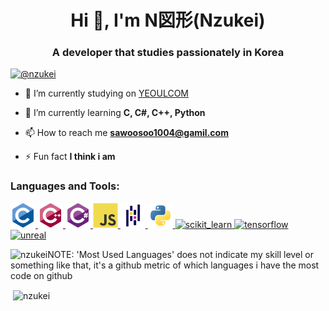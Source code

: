 <h1 align="center">Hi 👋, I'm N図形(Nzukei)</h1>
<h3 align="center">A developer that studies passionately in Korea</h3>

<p align="left"> <a href="https://twitter.com/@nzukei" target="blank"><img src="https://img.shields.io/twitter/follow/@nzukei?logo=twitter&style=for-the-badge" alt="@nzukei" /></a> </p>

- 🔭 I’m currently studying on [YEOULCOM](https://sites.google.com/view/yeoulcom)

- 🌱 I’m currently learning **C, C#, C++, Python**

- 📫 How to reach me **sawoosoo1004@gamil.com**

- ⚡ Fun fact **I think i am**


<h3 align="left">Languages and Tools:</h3>
<p align="left"> <a href="https://www.cprogramming.com/" target="_blank" rel="noreferrer"> <img src="https://raw.githubusercontent.com/devicons/devicon/master/icons/c/c-original.svg" alt="c" width="40" height="40"/> </a> <a href="https://www.w3schools.com/cpp/" target="_blank" rel="noreferrer"> <img src="https://raw.githubusercontent.com/devicons/devicon/master/icons/cplusplus/cplusplus-original.svg" alt="cplusplus" width="40" height="40"/> </a> <a href="https://www.w3schools.com/cs/" target="_blank" rel="noreferrer"> <img src="https://raw.githubusercontent.com/devicons/devicon/master/icons/csharp/csharp-original.svg" alt="csharp" width="40" height="40"/> </a> <a href="https://developer.mozilla.org/en-US/docs/Web/JavaScript" target="_blank" rel="noreferrer"> <img src="https://raw.githubusercontent.com/devicons/devicon/master/icons/javascript/javascript-original.svg" alt="javascript" width="40" height="40"/> </a> <a href="https://pandas.pydata.org/" target="_blank" rel="noreferrer"> <img src="https://raw.githubusercontent.com/devicons/devicon/2ae2a900d2f041da66e950e4d48052658d850630/icons/pandas/pandas-original.svg" alt="pandas" width="40" height="40"/> </a> <a href="https://www.python.org" target="_blank" rel="noreferrer"> <img src="https://raw.githubusercontent.com/devicons/devicon/master/icons/python/python-original.svg" alt="python" width="40" height="40"/> </a> <a href="https://scikit-learn.org/" target="_blank" rel="noreferrer"> <img src="https://upload.wikimedia.org/wikipedia/commons/0/05/Scikit_learn_logo_small.svg" alt="scikit_learn" width="40" height="40"/> </a> <a href="https://www.tensorflow.org" target="_blank" rel="noreferrer"> <img src="https://www.vectorlogo.zone/logos/tensorflow/tensorflow-icon.svg" alt="tensorflow" width="40" height="40"/> </a> <a href="https://unrealengine.com/" target="_blank" rel="noreferrer"> <img src="https://raw.githubusercontent.com/kenangundogan/fontisto/036b7eca71aab1bef8e6a0518f7329f13ed62f6b/icons/svg/brand/unreal-engine.svg" alt="unreal" width="40" height="40"/> </a> </p>

<p><img align="left" src="https://github-readme-stats.vercel.app/api/top-langs?username=nzukei&show_icons=true&locale=en&layout=compact" alt="nzukei" /></p>

NOTE: 'Most Used Languages' does not indicate my skill level or something like that, it's a github metric of which languages i have the most code on github



<p>&nbsp;<img align="center" src="https://github-readme-stats.vercel.app/api?username=nzukei&show_icons=true&locale=en" alt="nzukei" /></p>
